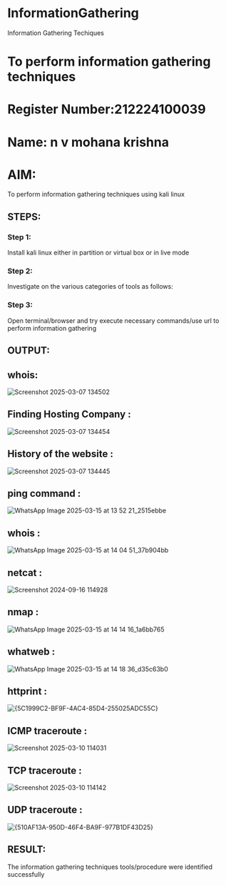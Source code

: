 # InformationGathering
Information Gathering Techiques

# To perform information gathering techniques
# Register Number:212224100039
# Name: n v mohana krishna

# AIM:

To perform information gathering techniques using kali linux 

## STEPS:

### Step 1:

Install kali linux either in partition or virtual box or in live mode

### Step 2:

Investigate on the various categories of tools as follows:

### Step 3:
Open terminal/browser and try execute necessary commands/use url to perform information gathering


## OUTPUT:


## whois:
![Screenshot 2025-03-07 134502](https://github.com/user-attachments/assets/b1b7264a-00b6-4cc2-bd2b-58f0f050d130)

## Finding Hosting Company :
![Screenshot 2025-03-07 134454](https://github.com/user-attachments/assets/46baa95f-781d-4a46-bac6-f8a6ebe34544)





## History of the website :
![Screenshot 2025-03-07 134445](https://github.com/user-attachments/assets/61bd2da3-f5bf-4bed-a206-c45d5254ba00)



## ping command :
![WhatsApp Image 2025-03-15 at 13 52 21_2515ebbe](https://github.com/user-attachments/assets/8f99ece6-bd21-4d7f-b460-da58136c3966)




## whois :
![WhatsApp Image 2025-03-15 at 14 04 51_37b904bb](https://github.com/user-attachments/assets/807e7966-1da6-4620-af8d-375836446f2a)



## netcat :


![Screenshot 2024-09-16 114928](https://github.com/user-attachments/assets/11364b4f-350e-47eb-83d9-ae92a4b0d641)


## nmap :
![WhatsApp Image 2025-03-15 at 14 14 16_1a6bb765](https://github.com/user-attachments/assets/f14e2b45-0793-4e78-ad21-3d2c43b09f9f)



## whatweb :

![WhatsApp Image 2025-03-15 at 14 18 36_d35c63b0](https://github.com/user-attachments/assets/14a6ea0c-a789-4373-963d-a40bc4c8b66c)



## httprint :

![{5C1999C2-BF9F-4AC4-85D4-255025ADC55C}](https://github.com/user-attachments/assets/2ae99f08-eb21-4104-bb28-15d2eef74325)




## ICMP traceroute :
![Screenshot 2025-03-10 114031](https://github.com/user-attachments/assets/bf0adcd0-25c6-4798-a433-44004d625fd9)






## TCP traceroute :
![Screenshot 2025-03-10 114142](https://github.com/user-attachments/assets/c865802a-96d5-4412-be78-ca40c08d6cf4)


## UDP traceroute :
![{510AF13A-950D-46F4-BA9F-977B1DF43D25}](https://github.com/user-attachments/assets/7b4f7d85-be2b-4221-afed-2ee39d3c3ecb)





## RESULT:
The information gathering techniques tools/procedure were  identified successfully
